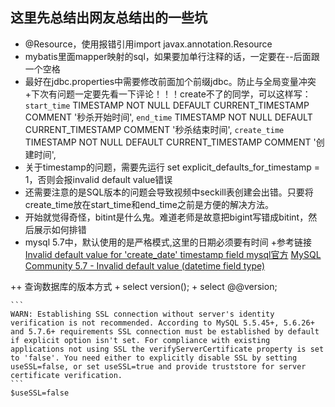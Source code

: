 ## 这里先总结出网友总结出的一些坑
 + @Resource，使用报错引用import javax.annotation.Resource
 + mybatis里面mapper映射的sql，如果要加单行注释的话，一定要在--后面跟一个空格
 + 最好在jdbc.properties中需要修改前面加个前缀jdbc。防止与全局变量冲突  
 +下次有问题一定要先看一下评论！！！create不了的同学，可以这样写：
  `start_time` TIMESTAMP NOT NULL DEFAULT CURRENT_TIMESTAMP COMMENT '秒杀开始时间',
  `end_time` TIMESTAMP NOT NULL DEFAULT CURRENT_TIMESTAMP COMMENT '秒杀结束时间',
  `create_time` TIMESTAMP NOT NULL DEFAULT CURRENT_TIMESTAMP COMMENT '创建时间',
  + 关于timestamp的问题，需要先运行 set explicit_defaults_for_timestamp = 1，否则会报invalid default value错误  
  + 还需要注意的是SQL版本的问题会导致视频中seckill表创建会出错。只要将create_time放在start_time和end_time之前是方便的解决方法。  
  + 开始就觉得奇怪，bitint是什么鬼。难道老师是故意把bigint写错成bitint，然后展示如何排错
  + mysql 5.7中，默认使用的是严格模式,这里的日期必须要有时间
   +参考链接
   [Invalid default value for 'create_date' timestamp field
](https://stackoverflow.com/questions/9192027/invalid-default-value-for-create-date-timestamp-field)
[mysql官方](https://dev.mysql.com/doc/refman/5.7/en/sql-mode.html#sqlmode_no_zero_date)
[MySQL Community 5.7 - Invalid default value (datetime field type)
](https://stackoverflow.com/questions/34570611/mysql-community-5-7-invalid-default-value-datetime-field-type)

  ++ 查询数据库的版本方式
    + select version();
    + select @@version;
    
    ```
    WARN: Establishing SSL connection without server's identity verification is not recommended. According to MySQL 5.5.45+, 5.6.26+ and 5.7.6+ requirements SSL connection must be established by default if explicit option isn't set. For compliance with existing applications not using SSL the verifyServerCertificate property is set to 'false'. You need either to explicitly disable SSL by setting useSSL=false, or set useSSL=true and provide truststore for server certificate verification.
    ```
    $useSSL=false